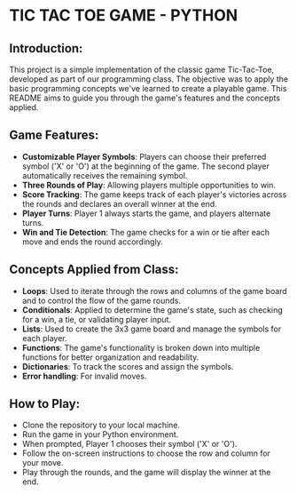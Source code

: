 # TIC TAC TOE GAME - PYTHON

## Introduction:
This project is a simple implementation of the classic game Tic-Tac-Toe, developed as part of our programming class. The objective was to apply the basic programming concepts we've learned to create a playable game. This README aims to guide you through the game's features and the concepts applied.

## Game Features:
- **Customizable Player Symbols**: Players can choose their preferred symbol ('X' or 'O') at the beginning of the game. The second player automatically receives the remaining symbol.
- **Three Rounds of Play**: Allowing players multiple opportunities to win.
- **Score Tracking**: The game keeps track of each player's victories across the rounds and declares an overall winner at the end.
- **Player Turns**: Player 1 always starts the game, and players alternate turns.
- **Win and Tie Detection**: The game checks for a win or tie after each move and ends the round accordingly.

## Concepts Applied from Class:
- **Loops**: Used to iterate through the rows and columns of the game board and to control the flow of the game rounds.
- **Conditionals**: Applied to determine the game's state, such as checking for a win, a tie, or validating player input.
- **Lists**: Used to create the 3x3 game board and manage the symbols for each player.
- **Functions**: The game's functionality is broken down into multiple functions for better organization and readability.
- **Dictionaries**: To track the scores and assign the symbols.
- **Error handling**: For invalid moves.

## How to Play:
- Clone the repository to your local machine.
- Run the game in your Python environment.
- When prompted, Player 1 chooses their symbol ('X' or 'O').
- Follow the on-screen instructions to choose the row and column for your move.
- Play through the rounds, and the game will display the winner at the end.

